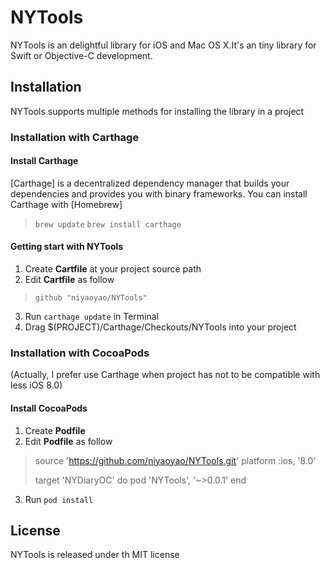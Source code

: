 # NYTools
NYTools is an delightful library for iOS and Mac OS X.It's an tiny library for Swift or Objective-C development.
## Installation
NYTools supports multiple methods for installing the library in a project
### Installation with Carthage
#### Install Carthage
[Carthage] is a decentralized dependency manager that builds your dependencies and provides you with binary frameworks.
You can install Carthage with [Homebrew]
> `brew update`
> `brew install carthage`

#### Getting start with NYTools
1. Create **Cartfile** at your project source path
2. Edit **Cartfile** as follow

> `github "niyaoyao/NYTools"`

3. Run `carthage update` in Terminal
4. Drag $(PROJECT)/Carthage/Checkouts/NYTools into your project 

### Installation with CocoaPods
(Actually, I prefer use Carthage when project has not to be compatible with less iOS 8.0)
#### Install CocoaPods
1. Create **Podfile**
2. Edit **Podfile** as follow

> source 'https://github.com/niyaoyao/NYTools.git'
> platform :ios, '8.0'
> 
> target 'NYDiaryOC' do
> pod 'NYTools', '~>0.0.1'
> end

3. Run `pod install`

## License
NYTools is released under th MIT license